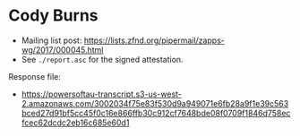 # Cody Burns

* Mailing list post: <https://lists.zfnd.org/pipermail/zapps-wg/2017/000045.html>
* See `./report.asc` for the signed attestation.

Response file:

* https://powersoftau-transcript.s3-us-west-2.amazonaws.com/3002034f75e83f530d9a949071e6fb28a9f1e39c563bced27d91bf5cc45f0c16e866ffb30c912cf7648bde08f0709f1846d758ecfcec62dcdc2eb16c685e60d1
